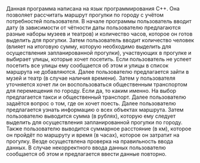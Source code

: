 Данная программа написана на язык программирования C++. Она позволяет рассчитать маршрут прогулки по городу с учётом потребностей пользователя. В начале программы пользователь вводит дату (в зависимости от чётности даты пользователю предлагаются разные наборы музеев и театров) и количество часов, которое он готов выделить для прогулки. Затем пользователь вводит количество человек (влияет на итоговую сумму, которую необходимо выделить для осуществления запланированной прогулки), участвующих в прогулке и выбирает улицы, которые хочет посетить. Если пользователь не успеет посетить все улицы ему сообщается об этом и улицы в список маршрута не добавляются. Далее пользователю предлагается зайти в музей и театр (в случае наличия времени). Затем у пользователя уточняется хочет ли он воспользоваться общественным транспортом для перемещения по городу. Если да, то каким именно. На выбор предлагается такси и общественный транспорт. Далее пользователю задаётся вопрос о том, где он хочет поесть. Далее пользователю предлагается узнать информацию о всех объектах маршрута. Затем пользователю выводится сумма (в рублях), которую ему следует выделить для осуществления запланированной прогулки по городу. Также пользователю выводится суммарное расстояние (в км), которое он пройдёт по маршруту и время (в часах), которое он затратит на прогулку.
Везде осуществлена проверка на правильность ввода данных. В случае некорректного ввода данных пользователю сообщается об этом и предлагается ввести данные повторно.
